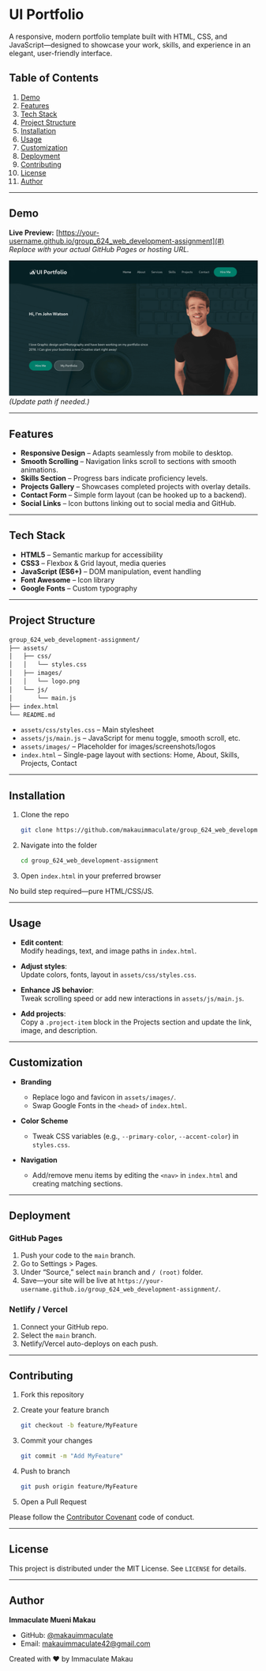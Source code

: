 # UI Portfolio

A responsive, modern portfolio template built with HTML, CSS, and JavaScript—designed to showcase your work, skills, and experience in an elegant, user-friendly interface.

## Table of Contents

1. [Demo](#demo)  
2. [Features](#features)  
3. [Tech Stack](#tech-stack)  
4. [Project Structure](#project-structure)  
5. [Installation](#installation)  
6. [Usage](#usage)  
7. [Customization](#customization)  
8. [Deployment](#deployment)  
9. [Contributing](#contributing)  
10. [License](#license)  
11. [Author](#author)  

---

## Demo

**Live Preview:** [https://your-username.github.io/group_624_web_development-assignment](#)  
*Replace with your actual GitHub Pages or hosting URL.*

![Portfolio Screenshot](./assets/images/screenshot.png)  
*(Update path if needed.)*

---

## Features

- **Responsive Design** – Adapts seamlessly from mobile to desktop.  
- **Smooth Scrolling** – Navigation links scroll to sections with smooth animations.  
- **Skills Section** – Progress bars indicate proficiency levels.  
- **Projects Gallery** – Showcases completed projects with overlay details.  
- **Contact Form** – Simple form layout (can be hooked up to a backend).  
- **Social Links** – Icon buttons linking out to social media and GitHub.  

---

## Tech Stack

- **HTML5** – Semantic markup for accessibility  
- **CSS3** – Flexbox & Grid layout, media queries  
- **JavaScript (ES6+)** – DOM manipulation, event handling  
- **Font Awesome** – Icon library  
- **Google Fonts** – Custom typography  

---

## Project Structure

```bash
group_624_web_development-assignment/
├── assets/
│   ├── css/
│   │   └── styles.css
│   ├── images/
│   │   └── logo.png
│   └── js/
│       └── main.js
├── index.html
└── README.md
```

- `assets/css/styles.css` – Main stylesheet  
- `assets/js/main.js` – JavaScript for menu toggle, smooth scroll, etc.  
- `assets/images/` – Placeholder for images/screenshots/logos  
- `index.html` – Single-page layout with sections: Home, About, Skills, Projects, Contact  

---

## Installation

1. Clone the repo

   ```bash
   git clone https://github.com/makauimmaculate/group_624_web_development-assignment.git
   ```

2. Navigate into the folder

   ```bash
   cd group_624_web_development-assignment
   ```

3. Open `index.html` in your preferred browser

No build step required—pure HTML/CSS/JS.

---

## Usage

- **Edit content**:  
  Modify headings, text, and image paths in `index.html`.  

- **Adjust styles**:  
  Update colors, fonts, layout in `assets/css/styles.css`.  

- **Enhance JS behavior**:  
  Tweak scrolling speed or add new interactions in `assets/js/main.js`.  

- **Add projects**:  
  Copy a `.project-item` block in the Projects section and update the link, image, and description.

---

## Customization

- **Branding**  
  - Replace logo and favicon in `assets/images/`.  
  - Swap Google Fonts in the `<head>` of `index.html`.  

- **Color Scheme**  
  - Tweak CSS variables (e.g., `--primary-color`, `--accent-color`) in `styles.css`.  

- **Navigation**  
  - Add/remove menu items by editing the `<nav>` in `index.html` and creating matching sections.

---

## Deployment

### GitHub Pages

1. Push your code to the `main` branch.  
2. Go to Settings > Pages.  
3. Under “Source,” select `main` branch and `/ (root)` folder.  
4. Save—your site will be live at `https://your-username.github.io/group_624_web_development-assignment/`.  

### Netlify / Vercel

1. Connect your GitHub repo.  
2. Select the `main` branch.  
3. Netlify/Vercel auto-deploys on each push.

---

## Contributing

1. Fork this repository  
2. Create your feature branch

   ```bash
   git checkout -b feature/MyFeature
   ```

3. Commit your changes

   ```bash
   git commit -m "Add MyFeature"
   ```

4. Push to branch

   ```bash
   git push origin feature/MyFeature
   ```

5. Open a Pull Request  

Please follow the [Contributor Covenant](https://www.contributor-covenant.org/) code of conduct.

---

## License

This project is distributed under the MIT License. See `LICENSE` for details.

---

## Author

**Immaculate Mueni  Makau**  

- GitHub: [@makauimmaculate](https://github.com/makauimmaculate)   
- Email: makauimmaculate42@gmail.com 

Created with ❤️ by Immaculate Makau
